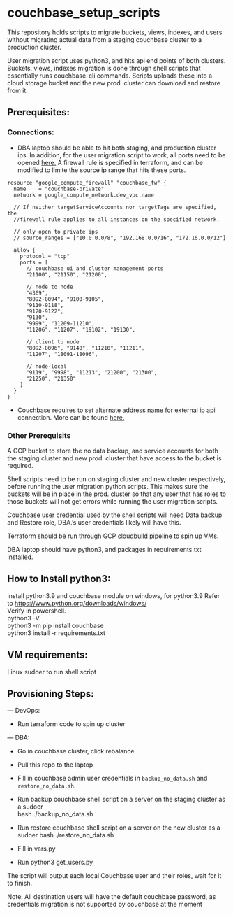 # couchbase_setup_scripts
This repository holds scripts to migrate buckets, views, indexes, and users without migrating actual data from a staging couchbase cluster to a production cluster. 

User migration script uses python3, and hits api end points of both clusters.
Buckets, views, indexes migration is done through shell scripts that essentially runs couchbase-cli commands. Scripts uploads these into a cloud storage bucket and the new prod. cluster can download and restore from it.

## Prerequisites:

### Connections:
* DBA laptop should be able to hit both staging, and production cluster ips. In addition, for the user migration script to work, all ports need to be opened [here.](https://docs.couchbase.com/server/current/install/install-ports.html) A firewall rule is specified in terraform, and can be modified to limite the source ip range that hits these ports.

```
resource "google_compute_firewall" "couchbase_fw" {
  name    = "couchbase-private"
  network = google_compute_network.dev_vpc.name

  // If neither targetServiceAccounts nor targetTags are specified, the 
  //firewall rule applies to all instances on the specified network.

  // only open to private ips
  // source_ranges = ["10.0.0.0/8", "192.168.0.0/16", "172.16.0.0/12"]

  allow {
    protocol = "tcp"
    ports = [
      // couchbase ui and cluster management ports
      "21100", "21150", "21200",

      // node to node
      "4369",
      "8092-8094", "9100-9105",
      "9110-9118",
      "9120-9122",
      "9130",
      "9999", "11209-11210",
      "11206", "11207", "19102", "19130",

      // client to node
      "8092-8096", "9140", "11210", "11211",
      "11207", "18091-18096",

      // node-local
      "9119", "9998", "11213", "21200", "21300",
      "21250", "21350"
    ]
  }
}
```
* Couchbase requires to set alternate address name for external ip api connection. More can be found [here.](https://docs.couchbase.com/php-sdk/current/howtos/managing-connections.html#alternate-addresses-and-custom-ports)

### Other Prerequisits
A GCP bucket to store the no data backup, and service accounts for both the staging cluster and new prod. cluster that have access to the bucket is required.

Shell scripts need to be run on staging cluster and new cluster respectively, before running the user migration python scripts. This makes sure the buckets will be in place in the prod. cluster so that any user that has roles to those buckets will not get errors while running the user migration scripts.

Couchbase user credential used by the shell scripts will need Data backup and Restore role, DBA.’s user credentials likely will have this.

Terraform should be run through GCP cloudbuild pipeline to spin up VMs.

DBA laptop should have python3, and packages in requirements.txt installed.




## How to Install python3:  
install python3.9 and couchbase module on windows, for python3.9
            Refer to https://www.python.org/downloads/windows/  
Verify in powershell.     
python3 -V.  
python3 -m pip install couchbase         
python3 install -r requirements.txt

## VM requirements:
Linux sudoer to run shell script

## Provisioning Steps:
   — DevOps:	
- Run terraform code to spin up cluster  

— DBA:					  
- Go in couchbase cluster, click rebalance
- Pull this repo to the laptop
			    
- Fill in couchbase admin user credentials in `backup_no_data.sh` and `restore_no_data.sh`.

- Run backup couchbase shell script on a server on the staging cluster as a sudoer  
  bash ./backup_no_data.sh
- Run restore couchbase shell script on a server on the new cluster as a sudoer
  bash ./restore_no_data.sh
- Fill in vars.py
- Run python3 get_users.py 

The script will output each local Couchbase user and their roles, wait for it to finish.

Note: All destination users will have the default couchbase password, as credentials migration is not supported by couchbase at the moment
